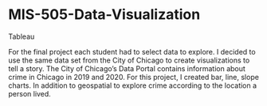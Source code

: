 # MIS-505-Data-Visualization
Tableau

For the final project each student had to select data to explore. I decided to use the same data set from the City of Chicago to create visualizations to tell a story.  The City of Chicago’s Data Portal contains information about crime in Chicago in 2019 and 2020.  For this project, I created bar, line, slope charts. In addition to geospatial to explore crime according to the location a person lived.
